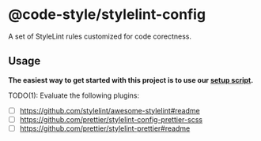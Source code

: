 # @code-style/stylelint-config

A set of StyleLint rules customized for code corectness.

## Usage

**The easiest way to get started with this project is to use our [setup script](https://www.npmjs.com/package/@code-style/create-configs).**

TODO(1): Evaluate the following plugins:

-   [ ] https://github.com/stylelint/awesome-stylelint#readme
-   [ ] https://github.com/prettier/stylelint-config-prettier-scss
-   [ ] https://github.com/prettier/stylelint-prettier#readme
